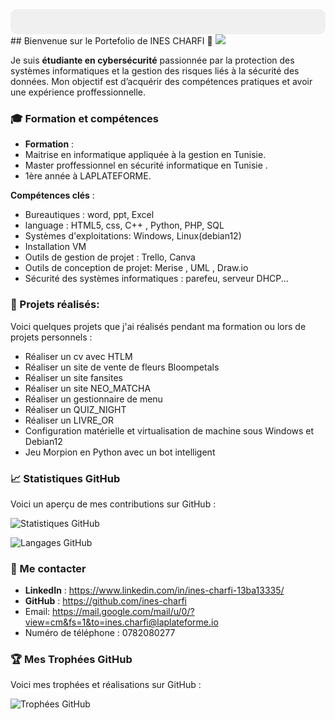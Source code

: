 
<div style="background-color: #f0f0f0; padding: 20px; border-radius: 10px;">
</div>
## Bienvenue sur le Portefolio de INES CHARFI 👋
<img src="https://github.com/ines-charfi/ines-charfi/blob/main/Purple%20and%20Blue%20Modern%20Y2K%20Thank%20You%2010K%20Followers%20Banner.png" />


Je suis **étudiante en cybersécurité** passionnée par la protection des systèmes informatiques et la gestion des risques liés à la sécurité des données. Mon objectif est d’acquérir des compétences pratiques et avoir une expérience proffessionnelle.



### 🎓 Formation et compétences
- **Formation** :
- Maitrise en informatique appliquée à la gestion en Tunisie.
- Master proffessionnel en sécurité informatique en Tunisie .
- 1ère année à LAPLATEFORME.

 **Compétences clés** :

- Bureautiques : word, ppt, Excel
- language : HTML5, css, C++ , Python, PHP, SQL
- Systèmes d'exploitations: Windows, Linux(debian12)
- Installation VM
- Outils de gestion de projet : Trello, Canva
- Outils de conception de projet: Merise , UML , Draw.io
- Sécurité des systèmes informatiques : parefeu, serveur DHCP...
  

### 🚀 Projets réalisés:
Voici quelques projets que j'ai réalisés pendant ma formation ou lors de projets personnels :

* Réaliser un cv avec HTLM
* Réaliser un site de vente de fleurs Bloompetals
* Réaliser un site fansites
* Réaliser un site NEO_MATCHA
* Réaliser un gestionnaire de menu
* Réaliser un QUIZ_NIGHT
* Réaliser un LIVRE_OR
* Configuration matérielle et virtualisation de machine sous Windows et Debian12
* Jeu Morpion en Python avec un bot intelligent


 ### 📈 Statistiques GitHub 


Voici un aperçu de mes contributions sur GitHub : 

![Statistiques GitHub](https://github-readme-stats.vercel.app/api?username=ines-charfi&show_icons=true&hide_title=true&count_private=true)

![Langages GitHub](https://github-readme-stats.vercel.app/api/top-langs/?username=ines-charfi&layout=compact)


### 📱 Me contacter

- **LinkedIn** : https://www.linkedin.com/in/ines-charfi-13ba13335/
- **GitHub** : https://github.com/ines-charfi
- Email: https://mail.google.com/mail/u/0/?view=cm&fs=1&to=ines.charfi@laplateforme.io
- Numéro de téléphone : 0782080277
### 🏆 Mes Trophées GitHub

Voici mes trophées et réalisations sur GitHub :

![Trophées GitHub](https://github-profile-trophy.vercel.app/?username=ines-charfi&theme=dark&no-frame=true&margin-w=10&margin-h=10)
